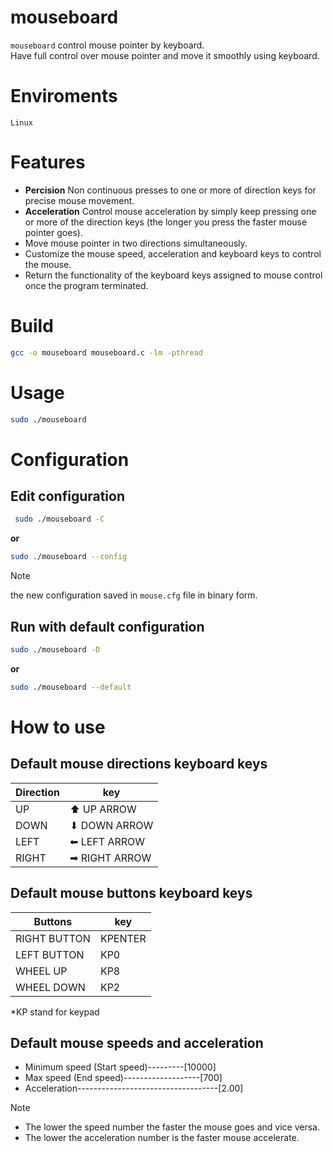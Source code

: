 # mouseboard

```mouseboard``` control mouse pointer by keyboard.<br>
Have full control over mouse pointer and move it smoothly using keyboard.

# Enviroments
  ```Linux```

# Features
- __Percision__ Non continuous presses to one or more of direction keys for precise mouse movement.
- __Acceleration__ Control mouse acceleration by simply keep pressing one or more of the direction keys (the longer you press the faster mouse pointer goes).
- Move mouse pointer in two directions simultaneously.
- Customize the mouse speed, acceleration and keyboard keys to control the mouse.
- Return the functionality of the keyboard keys assigned to mouse control once the program terminated.

# Build
```bash
gcc -o mouseboard mouseboard.c -lm -pthread
```

# Usage
```bash
sudo ./mouseboard
```

# Configuration
## Edit configuration
```bash
 sudo ./mouseboard -C
```
__or__

```bash
sudo ./mouseboard --config
```
> [!NOTE]
> the new configuration saved in ```mouse.cfg``` file in binary form.

## Run with default configuration

```bash
sudo ./mouseboard -D
```
__or__

```bash
sudo ./mouseboard --default
```
# How to use

## Default mouse directions keyboard keys
| Direction     | key             |
| ------------- | ----------------|
| UP            | ⬆ UP ARROW     |
| DOWN          | ⬇ DOWN ARROW   |
| LEFT          | ⬅ LEFT ARROW   |
| RIGHT         | ➡ RIGHT ARROW  |

## Default mouse buttons keyboard keys
| Buttons       | key      |
| --------------| ---------|
| RIGHT BUTTON  | KPENTER  |
| LEFT BUTTON   | KP0      |
| WHEEL UP      | KP8      |
| WHEEL DOWN    | KP2      |

*KP stand for keypad

## Default mouse speeds and acceleration
- Minimum speed (Start speed)---------[10000]
- Max speed (End speed)-------------------[700]
- Acceleration-----------------------------------[2.00]
  
> [!NOTE]
> * The lower the speed number the faster the mouse goes and vice versa.
> * The lower the acceleration number is the faster mouse accelerate.
